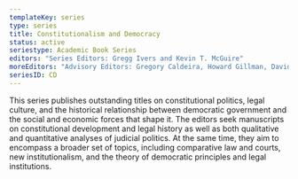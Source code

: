 ```yaml
---
templateKey: series
type: series
title: Constitutionalism and Democracy
status: active
seriestype: Academic Book Series
editors: "Series Editors: Gregg Ivers and Kevin T. McGuire"
moreEditors: "Advisory Editors: Gregory Caldeira, Howard Gillman, David O’Brien, Mark Tushnet, Keith Whittington"
seriesID: CD
---
```

This series publishes outstanding titles on constitutional politics, legal culture, and the historical relationship between democratic government and the social and economic forces that shape it. The editors seek manuscripts on constitutional development and legal history as well as both qualitative and quantitative analyses of judicial politics. At the same time, they aim to encompass a broader set of topics, including comparative law and courts, new institutionalism, and the theory of democratic principles and legal institutions.